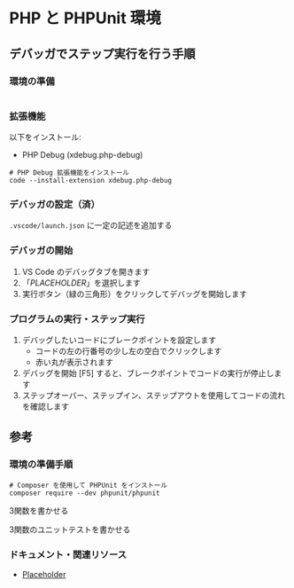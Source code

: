 # PHP と PHPUnit 環境

## デバッガでステップ実行を行う手順

### 環境の準備

```shell
```

### 拡張機能

以下をインストール:

- PHP Debug (xdebug.php-debug)

```shell
# PHP Debug 拡張機能をインストール
code --install-extension xdebug.php-debug
```

### デバッガの設定（済）

`.vscode/launch.json` に一定の記述を追加する

### デバッガの開始

1. VS Code のデバッグタブを開きます
2. 「_PLACEHOLDER_」を選択します
3. 実行ボタン（緑の三角形）をクリックしてデバッグを開始します

### プログラムの実行・ステップ実行

1. デバッグしたいコードにブレークポイントを設定します
    - コードの左の行番号の少し左の空白でクリックします
    - 赤い丸が表示されます
2. デバッグを開始 [F5] すると、ブレークポイントでコードの実行が停止します
3. ステップオーバー、ステップイン、ステップアウトを使用してコードの流れを確認します

## 参考

### 環境の準備手順

```shell
# Composer を使用して PHPUnit をインストール
composer require --dev phpunit/phpunit
```

3関数を書かせる

3関数のユニットテストを書かせる

### ドキュメント・関連リソース

- [Placeholder](https://example.com)
